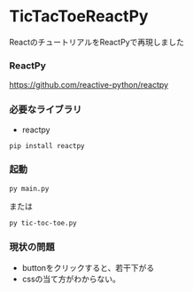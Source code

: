 ﻿# TicTacToeReactPy
ReactのチュートリアルをReactPyで再現しました

### ReactPy
https://github.com/reactive-python/reactpy

### 必要なライブラリ
- reactpy
```
pip install reactpy
```

### 起動
```
py main.py
```
または
```
py tic-toc-toe.py
```

### 現状の問題
- buttonをクリックすると、若干下がる
- cssの当て方がわからない。
